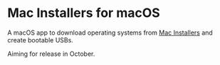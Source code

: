 # Mac Installers for macOS
A macOS app to download operating systems from [Mac Installers](https://macinstallers.tech) and create bootable USBs.

Aiming for release in October.
